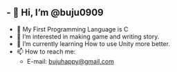 ## - 👋 Hi, I’m @buju0909
- 🌱 My First Programming Language is C
- 👀 I’m interested in making game and writing story.
- 🌱 I’m currently learning How to use Unity more better.
- 📫 How to reach me:
  - E-mail: bujuhappy@gmail.com
 
<!---
buju0909/buju0909 is a ✨ special ✨ repository because its `README.md` (this file) appears on your GitHub profile.
You can click the Preview link to take a look at your changes.
--->
